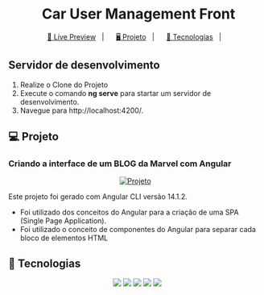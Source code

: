 <h1 align="center">
  Car User Management Front
</h1>

<p align="center">
  <a href="#">🔗 Live Preview</a>&nbsp;&nbsp;&nbsp;|&nbsp;&nbsp;&nbsp;
  <a href="#-projeto">🖥️ Projeto</a>&nbsp;&nbsp;&nbsp;|&nbsp;&nbsp;&nbsp;
  <a href="#-tecnologias">🚀 Tecnologias</a>&nbsp;&nbsp;&nbsp;|&nbsp;&nbsp;&nbsp;
</p>

## Servidor de desenvolvimento
<ol>
  <li>Realize o Clone do Projeto</li>
  <li>Execute o comando <b>ng serve</b> para startar um servidor de desenvolvimento.</li>
  <li>Navegue para http://localhost:4200/.</li>
</ol>



## 💻 Projeto

### Criando a interface de um BLOG da Marvel com Angular


<p align="center">
    <a href=""><img src="" alt="Projeto"></a>
</p>

Este projeto foi gerado com Angular CLI versão 14.1.2.

* Foi utilizado dos conceitos do Angular para a criação de uma SPA (Single Page Application).
* Foi utilizado o conceito de componentes do Angular para separar cada bloco de elementos HTML

## 🚀 Tecnologias
<p align="center">
  <img src="https://img.shields.io/badge/Angular-%23DD0031.svg?style=for-the-badge&logo=angular&logoColor=white">
  <img src="https://img.shields.io/badge/Html-%23ED5C28.svg?style=for-the-badge&logo=html5&logoColor=white">
  <img src="https://img.shields.io/badge/Css-%231572B6.svg?style=for-the-badge&logo=css3&logoColor=white">
  <img src="https://img.shields.io/badge/Javascript-%23F0DB4F.svg?style=for-the-badge&logo=javascript&logoColor=1F1F1F">
  <img src="https://img.shields.io/badge/Typescript-%230C375D.svg?style=for-the-badge&logo=typescript&logoColor=white">
</p>